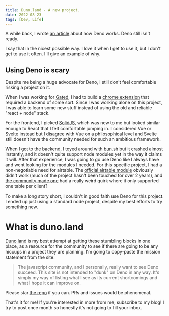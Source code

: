 ```yaml
---
title: Duno.land - A new project.
date: 2022-08-23
tags: [Dev, Life]
---
```


A while back, I wrote
[an article](https://linolevan.com/blog/quick_guide_to_deno) about how Deno
works. Deno still isn't ready.

I say that in the nicest possible way. I love it when I get to use it, but I
don't get to use it often. I'll give an example of why.

## Using Deno is scary

Despite me being a huge advocate for Deno, I still don't feel comfortable
risking a project on it.

When I was working for [Gated](https://www.gated.com), I had to build a
[chrome extension](https://chrome.google.com/webstore/detail/the-conversation-by-gated/eglckmkkopeccondieabmbhdhibmmakj?hl=en&authuser=0)
that required a backend of some sort. Since I was working alone on this project,
I was able to learn some new stuff instead of using the old and reliable
"react + node" stack.

For the frontend, I picked [SolidJS](https://www.solidjs.com), which was new to
me but looked similar enough to React that I felt comfortable jumping in. I
considered Vue or Svelte instead but I disagree with Vue on a philosophical
level and Svelte still doesn't have the community needed for such an ambitious
framework.

When I got to the backend, I toyed around with [bun.sh](https://bun.sh) but it
crashed almost instantly, and it doesn't quite support node modules yet in the
way it claims it will. After that experience, I was going to go use Deno like I
always have and went looking for the modules I needed. For this specific
project, I had a non-negotiable need for airtable. The
[official airtable module](https://github.com/Airtable/airtable.js/tree/master/src)
obviously didn't work (much of the project hasn't been touched for over 2
years), and
[the community made one](https://github.com/grikomsn/airtable-deno#comparison-with-nodejs-version)
had a really weird quirk where it only supported one table per client?

To make a long story short, I couldn't in good faith use Deno for this project.
I ended up just using a standard node project, despite my best efforts to try
something new.

# What is duno.land

[Duno.land](https://duno.land) is my best attempt at getting these stumbling
blocks in one place, as a resource for the community to see if there are going
to be any hiccups in a project they are planning. I'm going to copy-paste the
mission statement from the site:

> The javascript community, and I personally, really want to see Deno succeed.
> This site is not intended to "dunk" on Deno in any way. It's simply my way of
> listing what I see as its current shortcomings and what I hope it can improve
> on.

Please star [the repo](https://github.com/lino-levan/duno.land) if you can. PRs
and issues would be phenomenal.

That's it for me! If you're interested in more from me, subscribe to my blog! I
try to post once month so honestly it's not going to fill your inbox.
